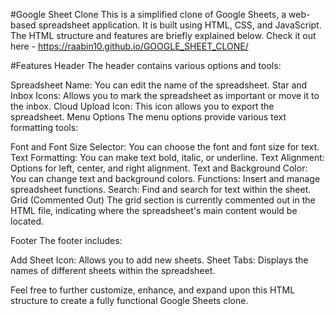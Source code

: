 #Google Sheet Clone
This is a simplified clone of Google Sheets, a web-based spreadsheet application. It is built using HTML, CSS, and JavaScript. The HTML structure and features are briefly explained below.
Check it out here - https://raabin10.github.io/GOOGLE_SHEET_CLONE/

#Features
Header
The header contains various options and tools:

Spreadsheet Name: You can edit the name of the spreadsheet.
Star and Inbox Icons: Allows you to mark the spreadsheet as important or move it to the inbox.
Cloud Upload Icon: This icon allows you to export the spreadsheet.
Menu Options
The menu options provide various text formatting tools:

Font and Font Size Selector: You can choose the font and font size for text.
Text Formatting: You can make text bold, italic, or underline.
Text Alignment: Options for left, center, and right alignment.
Text and Background Color: You can change text and background colors.
Functions: Insert and manage spreadsheet functions.
Search: Find and search for text within the sheet.
Grid (Commented Out)
The grid section is currently commented out in the HTML file, indicating where the spreadsheet's main content would be located.

Footer
The footer includes:

Add Sheet Icon: Allows you to add new sheets.
Sheet Tabs: Displays the names of different sheets within the spreadsheet.

Feel free to further customize, enhance, and expand upon this HTML structure to create a fully functional Google Sheets clone.
